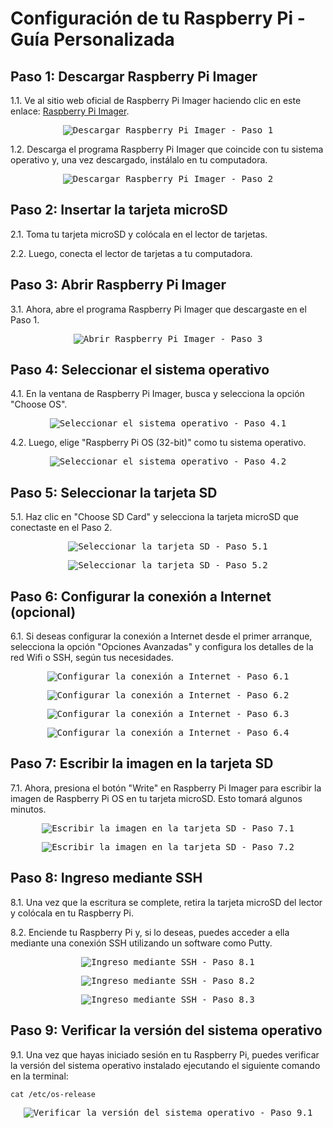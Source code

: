 # Configuración de tu Raspberry Pi - Guía Personalizada

## Paso 1: Descargar Raspberry Pi Imager

1.1. Ve al sitio web oficial de Raspberry Pi Imager haciendo clic en este enlace: [Raspberry Pi Imager](https://www.raspberrypi.org/software/).

<p align="center">
  <kbd>
    <img src="https://github.com/AndresYE/Network_Service_on_Containers/assets/113482367/558435cf-7e1c-4a9d-8bdd-8d3a77584d24" alt="Descargar Raspberry Pi Imager - Paso 1">
  </kbd>
</p>

1.2. Descarga el programa Raspberry Pi Imager que coincide con tu sistema operativo y, una vez descargado, instálalo en tu computadora.

<p align="center">
  <kbd>
    <img src="https://github.com/AndresYE/Network_Service_on_Containers/assets/113482367/e17c57a1-1155-4ac8-bc12-ea394cde1ef5" alt="Descargar Raspberry Pi Imager - Paso 2">
  </kbd>
</p>

## Paso 2: Insertar la tarjeta microSD

2.1. Toma tu tarjeta microSD y colócala en el lector de tarjetas.

2.2. Luego, conecta el lector de tarjetas a tu computadora.

## Paso 3: Abrir Raspberry Pi Imager

3.1. Ahora, abre el programa Raspberry Pi Imager que descargaste en el Paso 1.

<p align="center">
  <kbd>
    <img src="https://github.com/AndresYE/Network_Service_on_Containers/assets/113482367/7e318b39-83ef-43a7-b923-27850ed84dc0" alt="Abrir Raspberry Pi Imager - Paso 3">
  </kbd>
</p>

## Paso 4: Seleccionar el sistema operativo

4.1. En la ventana de Raspberry Pi Imager, busca y selecciona la opción "Choose OS".

<p align="center">
  <kbd>
    <img src="https://github.com/AndresYE/Network_Service_on_Containers/assets/113482367/5254d660-09fc-49a3-ab51-bd84d59e555f" alt="Seleccionar el sistema operativo - Paso 4.1">
  </kbd>
</p>

4.2. Luego, elige "Raspberry Pi OS (32-bit)" como tu sistema operativo.

<p align="center">
  <kbd>
    <img src="https://github.com/AndresYE/Network_Service_on_Containers/assets/113482367/bc112555-8e39-4719-bb05-21e45d5985a6" alt="Seleccionar el sistema operativo - Paso 4.2">
  </kbd>
</p>

## Paso 5: Seleccionar la tarjeta SD

5.1. Haz clic en "Choose SD Card" y selecciona la tarjeta microSD que conectaste en el Paso 2.

<p align="center">
  <kbd>
    <img src="https://github.com/AndresYE/Network_Service_on_Containers/assets/113482367/97818b8c-2b67-4200-b023-2e6eff9ca681" alt="Seleccionar la tarjeta SD - Paso 5.1">
  </kbd>
</p>
<p align="center">
  <kbd>
    <img src="https://github.com/AndresYE/Network_Service_on_Containers/assets/113482367/dc45ca19-c1d4-467c-bcb1-f7fc413e64c3" alt="Seleccionar la tarjeta SD - Paso 5.2">
  </kbd>
</p>

## Paso 6: Configurar la conexión a Internet (opcional)

6.1. Si deseas configurar la conexión a Internet desde el primer arranque, selecciona la opción "Opciones Avanzadas" y configura los detalles de la red Wifi o SSH, según tus necesidades.

<p align="center">
  <kbd>
    <img src="https://github.com/AndresYE/Network_Service_on_Containers/assets/113482367/150d1848-ce8c-425d-9765-2144ed03f2cd" alt="Configurar la conexión a Internet - Paso 6.1">
  </kbd>
</p>
<p align="center">
  <kbd>
    <img src="https://github.com/AndresYE/Network_Service_on_Containers/assets/113482367/a828d752-ef06-4753-b8cf-806d696d3836" alt="Configurar la conexión a Internet - Paso 6.2">
  </kbd>
</p>
<p align="center">
  <kbd>
    <img src="https://github.com/AndresYE/Network_Service_on_Containers/assets/113482367/0bdaf173-33fc-48b0-bf61-bd8f03b8a61d" alt="Configurar la conexión a Internet - Paso 6.3">
  </kbd>
</p>
<p align="center">
  <kbd>
    <img src="https://github.com/AndresYE/Network_Service_on_Containers/assets/113482367/6fb666af-99fa-46fe-b41d-fc05ac4272c2" alt="Configurar la conexión a Internet - Paso 6.4">
  </kbd>
</p>

## Paso 7: Escribir la imagen en la tarjeta SD

7.1. Ahora, presiona el botón "Write" en Raspberry Pi Imager para escribir la imagen de Raspberry Pi OS en tu tarjeta microSD. Esto tomará algunos minutos.

<p align="center">
  <kbd>
    <img src="https://github.com/AndresYE/Network_Service_on_Containers/assets/113482367/801f8e26-c683-486e-b0b8-c4a1b884fd0b" alt="Escribir la imagen en la tarjeta SD - Paso 7.1">
  </kbd>
</p>
<p align="center">
  <kbd>
    <img src="https://github.com/AndresYE/Network_Service_on_Containers/assets/113482367/5dad41f6-c5f6-46b9-a1c8-6f1390234fac" alt="Escribir la imagen en la tarjeta SD - Paso 7.2">
  </kbd>
</p>

## Paso 8: Ingreso mediante SSH

8.1. Una vez que la escritura se complete, retira la tarjeta microSD del lector y colócala en tu Raspberry Pi.

8.2. Enciende tu Raspberry Pi y, si lo deseas, puedes acceder a ella mediante una conexión SSH utilizando un software como Putty.

<p align="center">
  <kbd>
    <img src="https://github.com/AndresYE/Network_Service_on_Containers/assets/113482367/75fbe464-441e-418d-9ee1-f099266ce398" alt="Ingreso mediante SSH - Paso 8.1">
  </kbd>
</p>
<p align="center">
  <kbd>
    <img src="https://github.com/AndresYE/Network_Service_on_Containers/assets/113482367/21358b5e-abba-4537-8032-bb2789c5b710" alt="Ingreso mediante SSH - Paso 8.2">
  </kbd>
</p>
<p align="center">
  <kbd>
    <img src="https://github.com/AndresYE/Network_Service_on_Containers/assets/113482367/4d1327e9-b322-4136-bb15-b0c848256093" alt="Ingreso mediante SSH - Paso 8.3">
  </kbd>
</p>

## Paso 9: Verificar la versión del sistema operativo

9.1. Una vez que hayas iniciado sesión en tu Raspberry Pi, puedes verificar la versión del sistema operativo instalado ejecutando el siguiente comando en la terminal:

```shell
cat /etc/os-release
```
<p align="center">
  <kbd>
    <img src="https://github.com/AndresYE/Network_Service_on_Containers/assets/113482367/e8958fb9-3493-43a2-8454-0ea7c4280c9c" alt="Verificar la versión del sistema operativo - Paso 9.1">
  </kbd>
</p>
